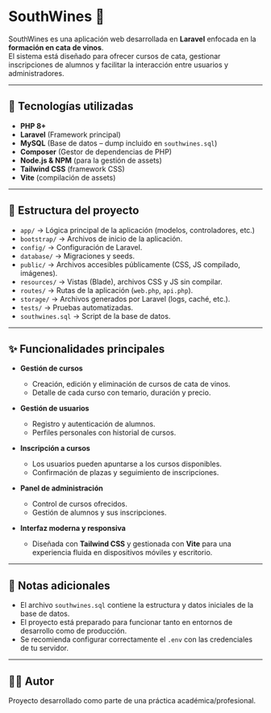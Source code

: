 # SouthWines 🍷

SouthWines es una aplicación web desarrollada en **Laravel** enfocada en la **formación en cata de vinos**.  
El sistema está diseñado para ofrecer cursos de cata, gestionar inscripciones de alumnos y facilitar la interacción entre usuarios y administradores.  

---

## 🚀 Tecnologías utilizadas

- **PHP 8+**  
- **Laravel** (Framework principal)  
- **MySQL** (Base de datos – dump incluido en `southwines.sql`)  
- **Composer** (Gestor de dependencias de PHP)  
- **Node.js & NPM** (para la gestión de assets)  
- **Tailwind CSS** (framework CSS)  
- **Vite** (compilación de assets)  

---

## 📂 Estructura del proyecto

- `app/` → Lógica principal de la aplicación (modelos, controladores, etc.)  
- `bootstrap/` → Archivos de inicio de la aplicación.  
- `config/` → Configuración de Laravel.  
- `database/` → Migraciones y seeds.  
- `public/` → Archivos accesibles públicamente (CSS, JS compilado, imágenes).  
- `resources/` → Vistas (Blade), archivos CSS y JS sin compilar.  
- `routes/` → Rutas de la aplicación (`web.php`, `api.php`).  
- `storage/` → Archivos generados por Laravel (logs, caché, etc.).  
- `tests/` → Pruebas automatizadas.  
- `southwines.sql` → Script de la base de datos.  

---

## ✨ Funcionalidades principales

- **Gestión de cursos**  
  - Creación, edición y eliminación de cursos de cata de vinos.  
  - Detalle de cada curso con temario, duración y precio.  

- **Gestión de usuarios**  
  - Registro y autenticación de alumnos.  
  - Perfiles personales con historial de cursos.  

- **Inscripción a cursos**  
  - Los usuarios pueden apuntarse a los cursos disponibles.  
  - Confirmación de plazas y seguimiento de inscripciones.  

- **Panel de administración**  
  - Control de cursos ofrecidos.  
  - Gestión de alumnos y sus inscripciones.  

- **Interfaz moderna y responsiva**  
  - Diseñada con **Tailwind CSS** y gestionada con **Vite** para una experiencia fluida en dispositivos móviles y escritorio.  

---

## 📌 Notas adicionales

- El archivo `southwines.sql` contiene la estructura y datos iniciales de la base de datos.  
- El proyecto está preparado para funcionar tanto en entornos de desarrollo como de producción.  
- Se recomienda configurar correctamente el `.env` con las credenciales de tu servidor.  

---

## 👨‍💻 Autor

Proyecto desarrollado como parte de una práctica académica/profesional.  

